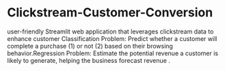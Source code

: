 # Clickstream-Customer-Conversion
user-friendly Streamlit web application that leverages clickstream data to enhance customer Classification Problem: Predict whether a customer will complete a purchase (1) or not (2) based on their browsing behavior.Regression Problem: Estimate the potential revenue a customer is likely to generate, helping the business forecast revenue .
